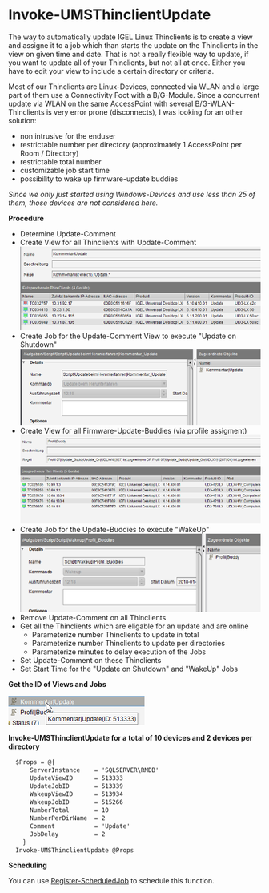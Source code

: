 # Invoke-UMSThinclientUpdate

The way to automatically update IGEL Linux Thinclients is to create a view and assigne it to a job which than starts the update on the Thinclients in the view on given time and date.
That is not a really flexible way to update, if you want to update all of your Thinclients, but not all at once. Either you have to edit your view to include a certain directory or criteria.

Most of our Thinclients are Linux-Devices, connected via WLAN and a large part of them use a Connectivity Foot with a B/G-Module. Since a concurrent update via WLAN on the same AccessPoint with several B/G-WLAN-Thinclients is very error prone (disconnects), I was looking for an other solution:

- non intrusive for the enduser
- restrictable number per directory (approximately 1 AccessPoint per Room / Directory)
- restrictable total number
- customizable job start time
- possibility to wake up firmware-update buddies

*Since we only just started using Windows-Devices and use less than 25 of them, those devices are not considered here.*

**Procedure**

* Determine Update-Comment
* Create View for all Thinclients with Update-Comment
![CommentUpdateView](/docs/images/CommentUpdateView.png)
* Create Job for the Update-Comment View to execute "Update on Shutdown"
![CommentUpdateJobShutDownOnUpdate](/docs/images/CommentUpdateJobShutDownOnUpdate.png)
* Create View for all Firmware-Update-Buddies (via profile  assigment)
![BuddyUpdateProfileView](/docs/images/BuddyUpdateProfileView.png)
* Create Job for the Update-Buddies to execute "WakeUp"
![BuddyUpdateProfileJob](/docs/images/BuddyUpdateProfileJob.png)
* Remove Update-Comment on all Thinclients
* Get all the Thinclients which are eligable for an update and are online
    * Parameterize number Thinclients to update in total
    * Parameterize number Thinclients to update per directories
    * Parameterize minutes to delay execution of the Jobs
* Set Update-Comment on these Thinclients
* Set Start Time for the "Update on Shutdown" and "WakeUp" Jobs

**Get the ID of Views and Jobs**

![GetViewID](/docs/images/GetViewID.png)

**Invoke-UMSThinclientUpdate for a total of 10 devices and 2 devices per directory**

      $Props = @{
          ServerInstance    = 'SQLSERVER\RMDB'
          UpdateViewID      = 513333
          UpdateJobID       = 513339
          WakeupViewID      = 513934
          WakeupJobID       = 515266
          NumberTotal       = 10
          NumberPerDirName  = 2
          Comment           = 'Update'
          JobDelay          = 2
        }
      Invoke-UMSThinclientUpdate @Props

**Scheduling**

You can use [Register-ScheduledJob](https://docs.microsoft.com/en-us/powershell/module/psscheduledjob/register-scheduledjob?view=powershell-5.1) to schedule this function.
